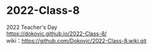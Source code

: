 # 2022-Class-8
2022 Teacher's Day  
https://dokovic.github.io/2022-Class-8/  
wiki：https://github.com/Dokovic/2022-Class-8.wiki.git
